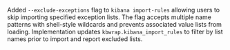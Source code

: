 Added `--exclude-exceptions` flag to `kibana import-rules` allowing users to skip importing specified exception lists.
The flag accepts multiple name patterns with shell-style wildcards and prevents associated value lists from loading.
Implementation updates `kbwrap.kibana_import_rules` to filter by list names prior to import and report excluded lists.
